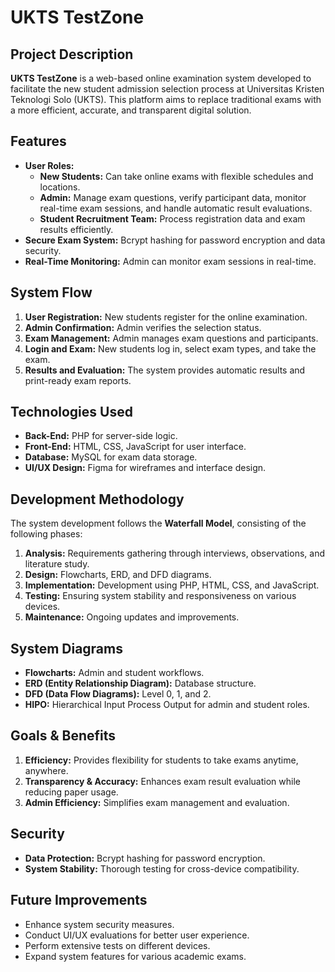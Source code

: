 # UKTS TestZone

## Project Description
**UKTS TestZone** is a web-based online examination system developed to facilitate the new student admission selection process at Universitas Kristen Teknologi Solo (UKTS). This platform aims to replace traditional exams with a more efficient, accurate, and transparent digital solution.

## Features
- **User Roles:**
  - **New Students:** Can take online exams with flexible schedules and locations.
  - **Admin:** Manage exam questions, verify participant data, monitor real-time exam sessions, and handle automatic result evaluations.
  - **Student Recruitment Team:** Process registration data and exam results efficiently.
- **Secure Exam System:** Bcrypt hashing for password encryption and data security.
- **Real-Time Monitoring:** Admin can monitor exam sessions in real-time.

## System Flow
1. **User Registration:** New students register for the online examination.
2. **Admin Confirmation:** Admin verifies the selection status.
3. **Exam Management:** Admin manages exam questions and participants.
4. **Login and Exam:** New students log in, select exam types, and take the exam.
5. **Results and Evaluation:** The system provides automatic results and print-ready exam reports.

## Technologies Used
- **Back-End:** PHP for server-side logic.
- **Front-End:** HTML, CSS, JavaScript for user interface.
- **Database:** MySQL for exam data storage.
- **UI/UX Design:** Figma for wireframes and interface design.

## Development Methodology
The system development follows the **Waterfall Model**, consisting of the following phases:
1. **Analysis:** Requirements gathering through interviews, observations, and literature study.
2. **Design:** Flowcharts, ERD, and DFD diagrams.
3. **Implementation:** Development using PHP, HTML, CSS, and JavaScript.
4. **Testing:** Ensuring system stability and responsiveness on various devices.
5. **Maintenance:** Ongoing updates and improvements.

## System Diagrams
- **Flowcharts:** Admin and student workflows.
- **ERD (Entity Relationship Diagram):** Database structure.
- **DFD (Data Flow Diagrams):** Level 0, 1, and 2.
- **HIPO:** Hierarchical Input Process Output for admin and student roles.

## Goals & Benefits
1. **Efficiency:** Provides flexibility for students to take exams anytime, anywhere.
2. **Transparency & Accuracy:** Enhances exam result evaluation while reducing paper usage.
3. **Admin Efficiency:** Simplifies exam management and evaluation.

## Security
- **Data Protection:** Bcrypt hashing for password encryption.
- **System Stability:** Thorough testing for cross-device compatibility.

## Future Improvements
- Enhance system security measures.
- Conduct UI/UX evaluations for better user experience.
- Perform extensive tests on different devices.
- Expand system features for various academic exams.
